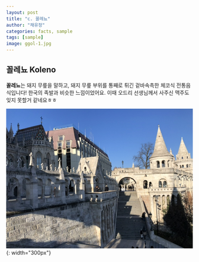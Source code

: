 ```yaml
---
layout: post
title: "c. 꼴레뇨"
author: "채유정"
categories: facts, sample
tags: [sample]
image: ggol-1.jpg
---
```


## 꼴레뇨 Koleno

**꼴레뇨**는 돼지 무릎을 말하고, 돼지 무릎 부위를 통째로 튀긴 겉바속촉한 체코식 전통음식입니다! 한국의 족발과 비슷한 느낌이었어요. 이때 오드리 선생님께서 사주신 맥주도 잊지 못할거 같네요ㅎㅎ

![이미지](/assets/img/buda-1.jpg "꼴레뇨"){: width="300px"}
